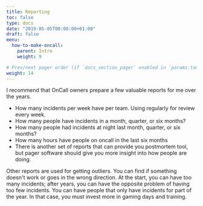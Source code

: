 ```yaml
---
title: Reporting
toc: false
type: docs
date: "2019-05-05T00:00:00+01:00"
draft: false
menu:
  how-to-make-oncall:
    parent: Intro
    weight: 9

# Prev/next pager order (if `docs_section_pager` enabled in `params.toml`)
weight: 14
---
```


I recommend that OnCall owners prepare a few valuable reports for me over the years.

- How many incidents per week have per team. Using regularly for review every week.
- How many people have incidents in a month, quarter, or six months?
- How many people had incidents at night last month, quarter, or six months?
- How many hours have people on oncall in the last six months
- There is another set of reports that can provide you postmortem tool, but pager software should give you more insight into how people are doing.

Other reports are used for getting outliers. You can find if something doesn't work or goes in the wrong direction. At the start, you can have too many incidents; after years, you can have the opposite problem of having too few incidents. You can have people that only have incidents for part of the year. In that case, you must invest more in gaming days and training.
